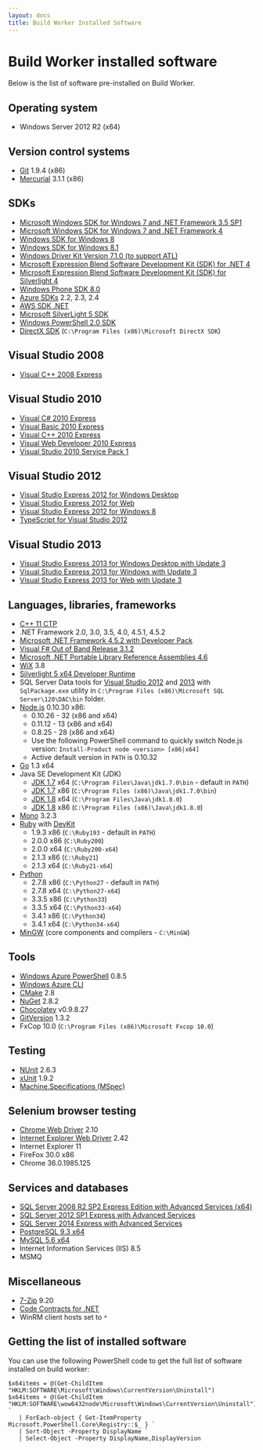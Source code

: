 ```yaml
---
layout: docs
title: Build Worker Installed Software
---
```


# Build Worker installed software

Below is the list of software pre-installed on Build Worker.

## Operating system

* Windows Server 2012 R2 (x64)

## Version control systems

* [Git](http://git-scm.com/download/win) 1.9.4 (x86)
* [Mercurial](http://mercurial.selenic.com/downloads) 3.1.1 (x86)

## SDKs

* [Microsoft Windows SDK for Windows 7 and .NET Framework 3.5 SP1](http://www.microsoft.com/en-us/download/details.aspx?id=3138)
* [Microsoft Windows SDK for Windows 7 and .NET Framework 4](http://www.microsoft.com/en-us/download/details.aspx?id=8279)
* [Windows SDK for Windows 8](http://msdn.microsoft.com/en-us/library/windows/desktop/hh852363.aspx)
* [Windows SDK for Windows 8.1](http://msdn.microsoft.com/en-us/windows/desktop/bg162891.aspx)
* [Windows Driver Kit Version 7.1.0 (to support ATL)](http://www.microsoft.com/en-us/download/details.aspx?id=11800)
* [Microsoft Expression Blend Software Development Kit (SDK) for .NET 4](http://www.microsoft.com/en-us/download/details.aspx?id=10801)
* [Microsoft Expression Blend Software Development Kit (SDK) for Silverlight 4](http://www.microsoft.com/en-us/download/details.aspx?id=3062)
* [Windows Phone SDK 8.0](http://www.microsoft.com/en-us/download/details.aspx?id=35471)
* [Azure SDKs](http://azure.microsoft.com/en-us/downloads/archive-net-downloads/) 2.2, 2.3, 2.4
* [AWS SDK .NET](http://aws.amazon.com/sdk-for-net/)
* [Microsoft SilverLight 5 SDK](http://www.microsoft.com/en-us/download/details.aspx?id=28359)
* [Windows PowerShell 2.0 SDK](http://www.microsoft.com/en-ca/download/details.aspx?id=2560)
* [DirectX SDK](http://www.microsoft.com/en-us/download/details.aspx?id=6812) (`C:\Program Files (x86)\Microsoft DirectX SDK`)


## Visual Studio 2008

* [Visual C++ 2008 Express](http://go.microsoft.com/?linkid=7729279)

## Visual Studio 2010

* [Visual C# 2010 Express](http://go.microsoft.com/?linkid=9709939)
* [Visual Basic 2010 Express](http://go.microsoft.com/?linkid=9709929)
* [Visual C++ 2010 Express](http://go.microsoft.com/?linkid=9709949)
* [Visual Web Developer 2010 Express](http://go.microsoft.com/fwlink/?LinkID=167874)
* [Visual Studio 2010 Service Pack 1](http://www.microsoft.com/en-us/download/details.aspx?id=23691)

## Visual Studio 2012

* [Visual Studio Express 2012 for Windows Desktop](http://www.microsoft.com/en-us/download/details.aspx?id=34673)
* [Visual Studio Express 2012 for Web](http://www.microsoft.com/en-us/download/details.aspx?id=30669)
* [Visual Studio Express 2012 for Windows 8](http://www.microsoft.com/en-us/download/details.aspx?id=30664)
* [TypeScript for Visual Studio 2012](http://www.microsoft.com/en-us/download/details.aspx?id=34790)

## Visual Studio 2013

* [Visual Studio Express 2013 for Windows Desktop with Update 3](http://www.microsoft.com/en-us/download/details.aspx?id=43733)
* [Visual Studio Express 2013 for Windows with Update 3](http://www.microsoft.com/en-us/download/details.aspx?id=43729)
* [Visual Studio Express 2013 for Web with Update 3](http://www.microsoft.com/en-us/download/details.aspx?id=43722 )

## Languages, libraries, frameworks

* [C++ 11 CTP](http://blogs.msdn.com/b/vcblog/archive/2013/11/18/announcing-the-visual-c-compiler-november-2013-ctp.aspx)
* .NET Framework 2.0, 3.0, 3.5, 4.0, 4.5.1, 4.5.2
* [Microsoft .NET Framework 4.5.2 with Developer Pack](http://www.microsoft.com/en-ca/download/details.aspx?id=42637)
* [Visual F# Out of Band Release 3.1.2](http://www.microsoft.com/en-us/download/details.aspx?id=44011)
* [Microsoft .NET Portable Library Reference Assemblies 4.6](http://www.microsoft.com/en-us/download/details.aspx?id=40727)
* [WiX](http://wixtoolset.org/) 3.8
* [Silverlight 5 x64 Developer Runtime](http://go.microsoft.com/fwlink/?LinkID=229324)
* SQL Server Data tools for [Visual Studio 2012](http://msdn.microsoft.com/en-us/jj650015) and [2013](http://stackoverflow.com/questions/15556339/how-to-build-sqlproj-projects-on-a-build-server) with `SqlPackage.exe` utility in `C:\Program Files (x86)\Microsoft SQL Server\120\DAC\bin` folder.
* [Node.js](http://nodejs.org/dist/) 0.10.30 x86:
    * 0.10.26 - 32 (x86 and x64)
    * 0.11.12 - 13 (x86 and x64)
    * 0.8.25 - 28 (x86 and x64)
    * Use the following PowerShell command to quickly switch Node.js version: `Install-Product node <version> [x86|x64]`
    * Active default version in `PATH` is 0.10.32
* [Go](http://golang.org/dl/) 1.3 x64
* Java SE Development Kit (JDK)
	* [JDK 1.7](http://www.oracle.com/technetwork/java/javase/downloads/jdk7-downloads-1880260.html) x64 (`C:\Program Files\Java\jdk1.7.0\bin` - default in `PATH`)
	* [JDK 1.7](http://www.oracle.com/technetwork/java/javase/downloads/jdk7-downloads-1880260.html) x86 (`C:\Program Files (x86)\Java\jdk1.7.0\bin`)
	* [JDK 1.8](http://www.oracle.com/technetwork/java/javase/downloads/jdk8-downloads-2133151.html) x64 (`C:\Program Files\Java\jdk1.8.0`)
	* [JDK 1.8](http://www.oracle.com/technetwork/java/javase/downloads/jdk8-downloads-2133151.html) x86 (`C:\Program Files (x86)\Java\jdk1.8.0`) 
* [Mono](http://www.go-mono.com/mono-downloads/download.html) 3.2.3
* [Ruby](http://rubyinstaller.org/downloads/) with [DevKit](http://github.com/oneclick/rubyinstaller/wiki/Development-Kit)
	* 1.9.3 x86 (`C:\Ruby193` - default in `PATH`)
	* 2.0.0 x86 (`C:\Ruby200`)
	* 2.0.0 x64 (`C:\Ruby200-x64`)
	* 2.1.3 x86 (`C:\Ruby21`)
	* 2.1.3 x64 (`C:\Ruby21-x64`)
* [Python](https://www.python.org/downloads/windows/)
	* 2.7.8 x86 (`C:\Python27` - default in `PATH`)
	* 2.7.8 x64 (`C:\Python27-x64`)
	* 3.3.5 x86 (`C:\Python33`)
	* 3.3.5 x64 (`C:\Python33-x64`)
	* 3.4.1 x86 (`C:\Python34`)
	* 3.4.1 x64 (`C:\Python34-x64`) 
* [MinGW](http://www.mingw.org/) (core components and compilers - `C:\MinGW`)

## Tools

* [Windows Azure PowerShell](https://github.com/Azure/azure-sdk-tools/releases) 0.8.5
* [Windows Azure CLI](http://azure.microsoft.com/en-us/downloads/)
* [CMake](http://www.cmake.org/cmake/resources/software.html) 2.8
* [NuGet](http://docs.nuget.org/docs/start-here/installing-nuget) 2.8.2
* [Chocolatey](http://chocolatey.org/) v0.9.8.27
* [GitVersion](http://chocolatey.org/packages/GitVersion.Portablet) 1.3.2
* FxCop 10.0 (`C:\Program Files (x86)\Microsoft Fxcop 10.0`)

## Testing

* [NUnit](http://nunit.org/index.php?p=download) 2.6.3
* [xUnit](https://github.com/xunit/xunit/releases) 1.9.2
* [Machine.Specifications (MSpec)](http://www.nuget.org/packages/Machine.Specifications)

## Selenium browser testing

* [Chrome Web Driver](http://chromedriver.storage.googleapis.com/index.html) 2.10
* [Internet Explorer Web Driver](http://selenium-release.storage.googleapis.com/index.html) 2.42
* Internet Explorer 11
* FireFox 30.0 x86
* Chrome 36.0.1985.125


## Services and databases

* [SQL Server 2008 R2 SP2 Express Edition with Advanced Services (x64)](http://www.microsoft.com/en-US/download/details.aspx?id=30438)
* [SQL Server 2012 SP1 Express with Advanced Services](http://www.microsoft.com/en-us/download/details.aspx?id=35579)
* [SQL Server 2014 Express with Advanced Services](http://www.microsoft.com/en-us/download/details.aspx?id=42299)
* [PostgreSQL 9.3 x64](http://www.enterprisedb.com/products-services-training/pgdownload#windows)
* [MySQL 5.6 x64](http://dev.mysql.com/downloads/windows/installer/5.6.html)
* Internet Information Services (IIS) 8.5
* MSMQ

## Miscellaneous

* [7-Zip](http://www.7-zip.org/) 9.20
* [Code Contracts for .NET](http://visualstudiogallery.msdn.microsoft.com/1ec7db13-3363-46c9-851f-1ce455f66970)
* WinRM client hosts set to `*`

## Getting the list of installed software

You can use the following PowerShell code to get the full list of software installed on build worker:

	$x64items = @(Get-ChildItem "HKLM:SOFTWARE\Microsoft\Windows\CurrentVersion\Uninstall")
	$x64items + @(Get-ChildItem "HKLM:SOFTWARE\wow6432node\Microsoft\Windows\CurrentVersion\Uninstall") `
	   | ForEach-object { Get-ItemProperty Microsoft.PowerShell.Core\Registry::$_ } `
	   | Sort-Object -Property DisplayName `
	   | Select-Object -Property DisplayName,DisplayVersion
